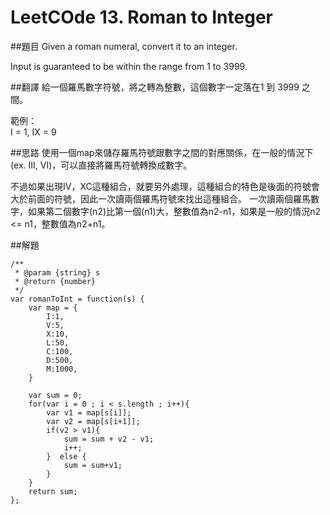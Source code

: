 # LeetCOde 13. Roman to Integer

##題目
Given a roman numeral, convert it to an integer.  
  
Input is guaranteed to be within the range from 1 to 3999.  
  
##翻譯
給一個羅馬數字符號，將之轉為整數，這個數字一定落在1 到 3999 之間。  
  
範例：  
I = 1, IX = 9  

##思路
使用一個map來儲存羅馬符號跟數字之間的對應關係，在一般的情況下(ex. III, VI)，可以直接將羅馬符號轉換成數字。  
  
不過如果出現IV，XC這種組合，就要另外處理，這種組合的特色是後面的符號會大於前面的符號，因此一次讀兩個羅馬符號來找出這種組合。
一次讀兩個羅馬數字，如果第二個數字(n2)比第一個(n1)大，整數值為n2-n1，如果是一般的情況n2 <= n1，整數值為n2+n1。

##解題
```
/**
 * @param {string} s
 * @return {number}
 */
var romanToInt = function(s) {
    var map = {
        I:1,
        V:5,
        X:10,
        L:50,
        C:100,
        D:500,
        M:1000,
    }
    
    var sum = 0;    
    for(var i = 0 ; i < s.length ; i++){
        var v1 = map[s[i]];
        var v2 = map[s[i+1]];
        if(v2 > v1){
            sum = sum + v2 - v1;
            i++;
        }  else {
	        sum = sum+v1;
		}
    }
    return sum;
};

```